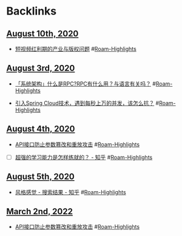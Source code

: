 
# Backlinks
## [August 10th, 2020](<August 10th, 2020.md>)
- [短视频红利期的产业与版权问题](https://mp.weixin.qq.com/s/QaNksPqqGXLyXsUKaerEHQ) #[Roam-Highlights](<Roam-Highlights.md>)

## [August 3rd, 2020](<August 3rd, 2020.md>)
- [「系统架构」什么是RPC?RPC有什么用？与语言有关吗？](https://www.toutiao.com/a6848500354946957836/) #[Roam-Highlights](<Roam-Highlights.md>)

- [引入Spring Cloud技术，遇到每秒上万的并发，该怎么抗？](https://www.toutiao.com/a6828530503407108622/) #[Roam-Highlights](<Roam-Highlights.md>)

## [August 4th, 2020](<August 4th, 2020.md>)
- [API接口防止参数篡改和重放攻击](https://www.toutiao.com/a6825895919972516365/) #[Roam-Highlights](<Roam-Highlights.md>)

- [ ] [超强的学习能力是怎样练就的？ - 知乎](https://www.zhihu.com/question/35103080/answer/614119072) #[Roam-Highlights](<Roam-Highlights.md>)

## [August 5th, 2020](<August 5th, 2020.md>)
- [风格感觉 - 搜索结果 - 知乎](https://www.zhihu.com/search?type=content&q=%E9%A3%8E%E6%A0%BC%E6%84%9F%E8%A7%89) #[Roam-Highlights](<Roam-Highlights.md>)

## [March 2nd, 2022](<March 2nd, 2022.md>)
- [API接口防止参数篡改和重放攻击](https://www.toutiao.com/a6825895919972516365/) #[Roam-Highlights](<Roam-Highlights.md>)

